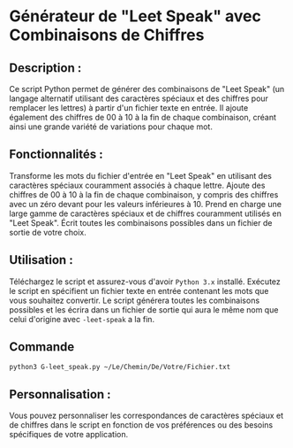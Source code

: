 # Générateur de "Leet Speak" avec Combinaisons de Chiffres

## Description :

Ce script Python permet de générer des combinaisons de "Leet Speak" (un langage alternatif utilisant des caractères spéciaux et des chiffres pour remplacer les lettres) à partir d'un fichier texte en entrée.
Il ajoute également des chiffres de 00 à 10 à la fin de chaque combinaison, créant ainsi une grande variété de variations pour chaque mot.

## Fonctionnalités :

Transforme les mots du fichier d'entrée en "Leet Speak" en utilisant des caractères spéciaux couramment associés à chaque lettre.
Ajoute des chiffres de 00 à 10 à la fin de chaque combinaison, y compris des chiffres avec un zéro devant pour les valeurs inférieures à 10.
Prend en charge une large gamme de caractères spéciaux et de chiffres couramment utilisés en "Leet Speak".
Écrit toutes les combinaisons possibles dans un fichier de sortie de votre choix.

## Utilisation :

Téléchargez le script et assurez-vous d'avoir ``Python 3.x`` installé.
Exécutez le script en spécifient un fichier texte en entrée contenant les mots que vous souhaitez convertir.
Le script générera toutes les combinaisons possibles et les écrira dans un fichier de sortie qui aura le même nom que celui d'origine avec ``-leet-speak`` a la fin.

## Commande

``python3 G-leet_speak.py ~/Le/Chemin/De/Votre/Fichier.txt ``

## Personnalisation :

Vous pouvez personnaliser les correspondances de caractères spéciaux et de chiffres dans le script en fonction de vos préférences ou des besoins spécifiques de votre application.

